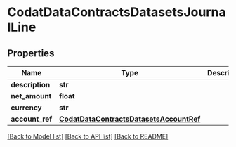 # CodatDataContractsDatasetsJournalLine

## Properties
Name | Type | Description | Notes
------------ | ------------- | ------------- | -------------
**description** | **str** |  | [optional] 
**net_amount** | **float** |  | 
**currency** | **str** |  | [optional] 
**account_ref** | [**CodatDataContractsDatasetsAccountRef**](CodatDataContractsDatasetsAccountRef.md) |  | [optional] 

[[Back to Model list]](../README.md#documentation-for-models) [[Back to API list]](../README.md#documentation-for-api-endpoints) [[Back to README]](../README.md)

